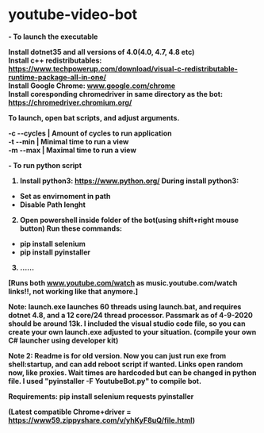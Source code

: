 # youtube-video-bot

<b>- To launch the executable<b>

Install dotnet35 and all versions of 4.0(4.0, 4.7, 4.8 etc)</br>
Install c++ redistributables: https://www.techpowerup.com/download/visual-c-redistributable-runtime-package-all-in-one/</br>
Install Google Chrome: www.google.com/chrome</br>
Install coresponding chromedriver in same directory as the bot: https://chromedriver.chromium.org/</br>

To launch, open bat scripts, and adjust arguments.</br>

-c  --cycles  | Amount of cycles to run application</br>
-t  --min     | Minimal time to run a view</br>
-m  --max     | Maximal time to run a view</br>

<b>- To run python script<b>

1. Install python3: https://www.python.org/
During install python3:
- Set as envirnoment in path
- Disable Path lenght

2. Open powershell inside folder of the bot(using shift+right mouse button)
Run these commands:
- pip install selenium
- pip install pyinstaller

3. ......


[Runs both www.youtube.com/watch as music.youtube.com/watch links!!, not working like that anymore.]

Note: launch.exe launches 60 threads using launch.bat, and requires dotnet 4.8, and a 12 core/24 thread processor. Passmark as of 4-9-2020 should be around 13k.
I included the visual studio code file, so you can create your own launch.exe adjusted to your situation. (compile your own C# launcher using developer kit)

Note 2: Readme is for old version. Now you can just run exe from shell:startup, and can add reboot script if wanted.
Links open random now, like proxies. Wait times are hardcoded but can be changed in python file.
I used "pyinstaller -F YoutubeBot.py" to compile bot.

Requirements:
pip install selenium requests pyinstaller


(Latest compatible Chrome+driver = https://www59.zippyshare.com/v/yhKyF8uQ/file.html)
